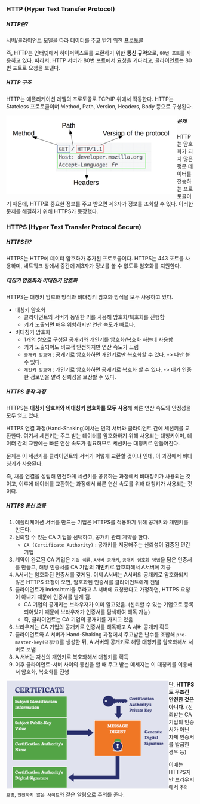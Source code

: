 ### HTTP (Hyper Text Transfer Protocol)



##### HTTP란?

서버/클라이언트 모델을 따라 데이터를 주고 받기 위한 프로토콜

즉, HTTP는 인터넷에서 하이퍼텍스트를 교환하기 위한 **통신 규약**으로, `80번 포트`를 사용하고 있다. 따라서, HTTP  서버가 80번 포트에서 요청을 기다리고, 클라이언트는 80번 포트로 요청을 보낸다.



##### HTTP 구조

HTTP는 애플리케이션 레벨의 프로토콜로 TCP/IP 위에서 작동한다. HTTP는 Stateless 프로토콜이며 Method, Path, Version, Headers, Body 등으로 구성된다.

<img src="../images/image-20241116210036874.png" alt="image-20241116210036874" style="zoom:80%;" align="left"/>

##### 문제

HTTP는 암호화가 되지 않은 평문 데이터를 전송하는 프로토콜이기 때문에, HTTP로 중요한 정보를 주고 받으면 제3자가 정보를 조회할 수 있다. 이러한 문제를 해결하기 위해 HTTPS가 등장했다.



### HTTPS (Hyper Text Transfer Protocol Secure)



##### HTTPS란?

HTTPS는 HTTP에 데이터 암호화가 추가된 프로토콜이다. HTTPS는 443 포트를 사용하며, 네트워크 상에서 중간에 제3자가 정보를 볼 수 없도록 암호화를 지원한다.



##### 대칭키 암호화와 비대칭키 암호화

HTTPS는 대칭키 암호화 방식과 비대칭키 암호화 방식을 모두 사용하고 있다. 

- 대칭키 암호화
  - 클라이언트와 서버가 동일한 키를 사용해 암호화/복호화를 진행함
  - 키가 노출되면 매우 위험하지만 연산 속도가 빠르다.
- 비대칭키 암호화
  - 1개의 쌍으로 구성된 공개키와 개인키를 암호화/복호화 하는데 사용함
  - 키가 노출되어도 비교적 안전하지만 연산 속도가 느림
  - `공개키 암호화` : 공개키로 암호화하면 개인키로만 복호화할 수 있다. -> 나만 볼 수 있다.
  - `개인키 암호화` : 개인키로 암호화하면 공개키로 복호화 할 수 있다. -> 내가 인증한 정보임을 알려 신뢰성을 보장할 수 있다.



##### HTTPS 동작 과정

HTTPS는 **대칭키 암호화와 비대칭키 암호화를 모두 사용**해 빠른 연산 속도와 안정성을 모두 얻고 있다.

HTTPS 연결 과정(Hand-Shaking)에서는 먼저 서버와 클라이언트 간에 세션키를 교환한다. 여기서 세션키는 주고 받는 데이터를 암호화하기 위해 사용되는 대칭키이며, 데이터 간의 교환에는 빠른 연산 속도가 필요하므로 세션키는 대칭키로 만들어진다.

문제는 이 세션키를 클라이언트와 서버가 어떻게 교환할 것이냐 인데, 이 과정에서 비대칭키가 사용된다.

즉, 처음 연결을 성립해 안전하게 세션키를 공유하는 과정에서 비대칭키가 사용되는 것이고, 이후에 데이터를 교환하는 과정에서 빠른 연산 속도를 위해 대칭키가 사용되는 것이다.



##### HTTPS 통신 흐름

1. 애플리케이션 서버를 만드는 기업은 HTTPS를 적용하기 위해 공개키와 개인키를 만든다.
2. 신뢰할 수 있는 CA 기업을 선택하고, 공개키 관리 계약을 한다.
   - `CA (Certificate Authority)` : 공개키를 저장해주는 신뢰성이 검증된 민간 기업
3. 계약이 완료된 CA 기업은 `기업 이름`, `A서버 공개키`, `공개키 암호화 방법`을 담은 인증서를 만들고, 해당 인증서를 CA 기업의 **개인키**로 암호화해서 A서버에 제공
4. A서버는 암호화된 인증서를 갖게됨. 이제 A서버는 A서버의 공개키로 암호화되지 않은 HTTPS 요청이 오면, 암호화된 인증서를 클라이언트에게 전달
5. 클라이언트가 index.html을 주라고 A 서버에 요청했다고 가정하면, HTTPS 요청이 아니기 때문에 인증서를 받게 됨.
   - CA 기업의 공개키는 브라우저가 이미 알고있음. (신뢰할 수 있는 기업으로 등록되어있기 때문에 브라우저가 인증서를 탐색하여 해독 가능)
   - 즉, 클라이언트는 CA 기업의 공개키를 가지고 있음
6. 브라우저는 CA 기업의 공개키로 인증서를 해독하고 A 서버 공개키 획득
7. 클라이언트와 A 서버가 Hand-Shaking 과정에서 주고받은 난수를 조합해 `pre-master-key(대칭키)`를 생성한 뒤, A 서버의 공개키로 해당 대칭키를 암호화해서 서버로 보냄
8. A 서버는 자신의 개인키로 복호화해서 대칭키를 획득
9. 이후 클라이언트-서버 사이의 통신을 할 때 주고 받는 메세지는 이 대칭키를 이용해서 암호화, 복호화를 진행

<img src="../images/image-20241116210109987.png" alt="image-20241116210109987" style="zoom:80%;" align="left"/>



단, **HTTPS도 무조건 안전한 것은 아니다**. (신뢰받는 CA 기업의 인증서가 아닌 자체 인증서를 발급한 경우 등)

이때는 HTTPS지만 브라우저에서 `주의 요망`, `안전하지 않은 사이트`와 같은 알림으로 주의를 준다.


